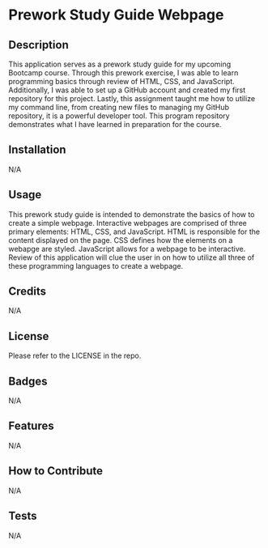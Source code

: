 # Prework Study Guide Webpage

## Description

This application serves as a prework study guide for my upcoming Bootcamp course. Through this prework exercise, I was able to learn programming basics through review of HTML, CSS, and JavaScript. Additionally, I was able to set up a GitHub account and created my first repository for this project. Lastly, this assignment taught me how to utilize my command line, from creating new files to managing my GitHub repository, it is a powerful developer tool. This program repository demonstrates what I have learned in preparation for the course.

## Installation

N/A

## Usage

This prework study guide is intended to demonstrate the basics of how to create a simple webpage. Interactive webpages are comprised of three primary elements: HTML, CSS, and JavaScript. HTML is responsible for the content displayed on the page. CSS defines how the elements on a webapge are styled. JavaScript allows for a webpage to be interactive. Review of this application will clue the user in on how to utilize all three of these programming languages to create a webpage.

## Credits

N/A

## License

Please refer to the LICENSE in the repo.

## Badges

N/A

## Features

N/A

## How to Contribute

N/A

## Tests

N/A